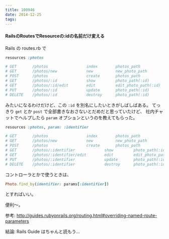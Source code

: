 ```yaml
---
title: 100946
date: 2014-12-25
tags:
---
```


#### RailsのRoutesでResourceの:idの名前だけ変える

Rails の routes.rb で

```ruby
resources :photos

# GET       /photos                 index        photos_path
# GET       /photos/new             new          new_photo_path
# POST      /photos                 create       photos_path
# GET       /photos/:id             show         photo_path(:id)
# GET       /photos/:id/edit        edit         edit_photo_path(:id)
# PUT       /photos/:id             update       photo_path(:id)
# DELETE    /photos/:id             destroy      photo_path(:id)
```

みたいになるわけだけど、この `:id` を別名にしたいときがしばしばある。
てっきり `get` とか `post` で全部書きなおさないとだめだと思っていたけど、
社内チャットでヘルプしたら `param` オプションというのを教えてもらった。

```ruby
resources :photos, param: :identifier

# GET       /photos                 index        photos_path
# GET       /photos/new             new          new_photo_path
# POST      /photos                 create       photos_path
# GET       /photos/:identifier             show         photo_path(:identifier)
# GET       /photos/:identifier/edit        edit         edit_photo_path(:identifier)
# PUT       /photos/:identifier             update       photo_path(:identifier)
# DELETE    /photos/:identifier             destroy      photo_path(:identifier)
```

コントローラとかで使うときは、

```ruby
Photo.find_by(identifier: params[:identifier])
```

とすればいい。

便利〜。

参考: http://guides.rubyonrails.org/routing.html#overriding-named-route-parameters

結論: Rails Guide はちゃんと読もう...
